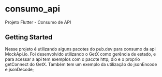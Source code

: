 # consumo_api

Projeto Flutter - Consumo de API

## Getting Started

Nesse projeto é utilizando alguns pacotes do pub.dev para consumo da api MockApi.io.
Foi desenvolvido utilizando o GetX como gerência de estado, e para acessar a api tem exemplos com o pacote http, dio e o proprio getConnect do GetX.
Também tem um exemplo da utilização do jsonEncode e jsonDecode;
